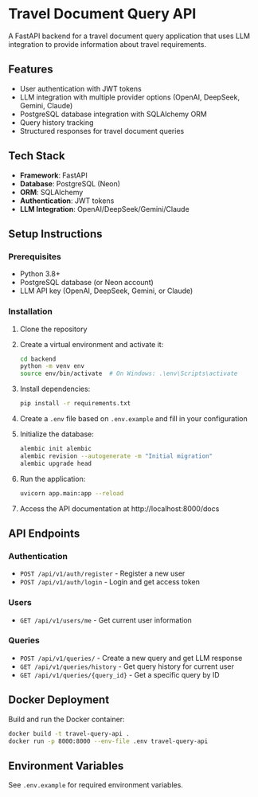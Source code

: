 # Travel Document Query API

A FastAPI backend for a travel document query application that uses LLM integration to provide information about travel requirements.

## Features

- User authentication with JWT tokens
- LLM integration with multiple provider options (OpenAI, DeepSeek, Gemini, Claude)
- PostgreSQL database integration with SQLAlchemy ORM
- Query history tracking
- Structured responses for travel document queries

## Tech Stack

- **Framework**: FastAPI
- **Database**: PostgreSQL (Neon)
- **ORM**: SQLAlchemy
- **Authentication**: JWT tokens
- **LLM Integration**: OpenAI/DeepSeek/Gemini/Claude

## Setup Instructions

### Prerequisites

- Python 3.8+
- PostgreSQL database (or Neon account)
- LLM API key (OpenAI, DeepSeek, Gemini, or Claude)

### Installation

1. Clone the repository

2. Create a virtual environment and activate it:
   ```bash
   cd backend
   python -m venv env
   source env/bin/activate  # On Windows: .\env\Scripts\activate
   ```

3. Install dependencies:
   ```bash
   pip install -r requirements.txt
   ```

4. Create a `.env` file based on `.env.example` and fill in your configuration

5. Initialize the database:
   ```bash
   alembic init alembic
   alembic revision --autogenerate -m "Initial migration"
   alembic upgrade head
   ```

6. Run the application:
   ```bash
   uvicorn app.main:app --reload
   ```

7. Access the API documentation at http://localhost:8000/docs

## API Endpoints

### Authentication

- `POST /api/v1/auth/register` - Register a new user
- `POST /api/v1/auth/login` - Login and get access token

### Users

- `GET /api/v1/users/me` - Get current user information

### Queries

- `POST /api/v1/queries/` - Create a new query and get LLM response
- `GET /api/v1/queries/history` - Get query history for current user
- `GET /api/v1/queries/{query_id}` - Get a specific query by ID

## Docker Deployment

Build and run the Docker container:

```bash
docker build -t travel-query-api .
docker run -p 8000:8000 --env-file .env travel-query-api
```

## Environment Variables

See `.env.example` for required environment variables.